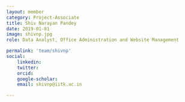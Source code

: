 ```yaml
---
layout: member
category: Project-Associate
title: Shiv Narayan Pandey
date: 2019-01-01
image: shivnp.jpg
role: Data Analyst, Office Administration and Website Management

permalink: 'team/shivnp'
social:
    linkedin: 
    twitter:
    orcid: 
    google-scholar: 
    email: shivnp@iitk.ac.in

---
```

